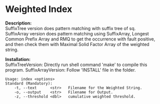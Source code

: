Weighted Index
===

<b> Description: </b> <br /> 
SuffixTree version does pattern matching with suffix tree of sq.<br />
SuffixArray version does pattern matching using SuffixArray, Longest Common Prefix Array and RMQ to get the occurrence with fault positive, and then check them with Maximal Solid Factor Array of the weighted string.

<b>Installation:</b><br />
SuffixTreeVersion: Directly run shell command 'make' to compile this program.
SuffixArrayVersion: Follow 'INSTALL' file in the folder.

```
Usage: index <options>
Standard (Mandatory):
	-t,	--text		<str>	Filename for the Weighted String.
	-o,	--output	<str>	Filename for Output.
	-z,	--threshold	<dbl>	cumulative weighted threshold.
```
